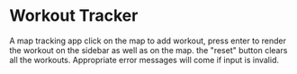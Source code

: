 # Workout Tracker
A map tracking app
click on the map to add workout, press enter to render the workout on the sidebar as well as on the map.
the "reset" button clears all the workouts.
Appropriate error messages will come if input is invalid.



